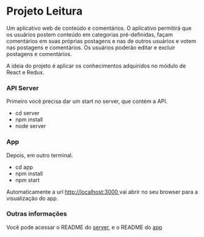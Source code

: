 # Projeto Leitura

Um aplicativo web de conteúdo e comentários. O aplicativo permitirá que os usuários postem conteúdo em categorias pré-definidas, façam comentários em suas próprias postagens e nas de outros usuários e votem nas postagens e comentários. Os usuários poderão editar e excluir postagens e comentários.

A ideia do projeto é aplicar os conhecimentos adquiridos no módulo de React e Redux.

### API Server

Primeiro você precisa dar um start no server, que contém a API.

- cd server
- npm install
- node server

### App

Depois, em outro terminal.

- cd app
- npm install
- npm start

Automaticamente a url [http://localhost:3000 ](http://localhost:3000) vai abrir no seu browser para a visualização do app.

### Outras informações

Você pode acessar o README do [server](https://github.com/webvini/udacity/tree/master/reading/server), e o README do [app](https://github.com/webvini/udacity/tree/master/reading/app) 